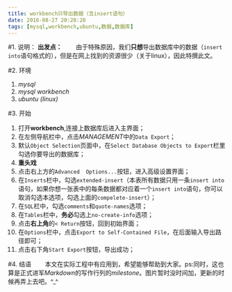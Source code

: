 ```yaml
---
title: workbench只导出数据（含insert语句）
date: 2016-08-27 20:28:28
tags: [mysql,workbench,ubuntu,数据,数据库]
---
```


#1. 说明：
**出发点：**
　　由于特殊原因，我们**只想**导出数据库中的数据（`insert into`语句格式的），但是在网上找到的资源很少（关于linux），因此特撰此文。
<!--more-->
#2. 环境
1. *mysql*
2. *mysql workbench*
3. *ubuntu (linux)*

#3. 开始
1. 打开**workbench**,连接上数据库后进入主界面；
2. 在左侧导航栏中，点击*MANAGEMENT*中的`Data Export`；
3. 默认`Object Selection`页面中，在`Select Database Objects to Export`栏里勾选你要导出的数据库；
4. **重头戏**
 1. 点击右上方的`Advanced  Options...`按钮，进入高级设置界面；
 2. 在`Inserts`栏中，勾选`extended-insert`（本表所有数据只用一条`insert into`语句，如果你想一张表中的每条数据都对应着一个`insert into`语句，你可以取消勾选本选项，勾选上面的`compelete-insert`）；
 3. 在`SQL`栏中，勾选`comments`和`quote-names`选项；
 4. 在`Tables`栏中，**务必**勾选上`no-create-info`选项；
 5. 点击**右上角**的`< Return`按钮，回到初始界面；
5. 在`Options`栏中，点击`Export to Self-Contained File`，在后面输入导出路径即可；
6. 点击右下角`Start Export`按钮，导出成功；

#4. 结语
　　本文在实际工程中有应用到，希望能够帮助到大家。ps:同时，这也算是正式进军*Markdown*的写作行列的*milestone*。图片暂时没时间加，更新的时候再弄上去吧。^_^
